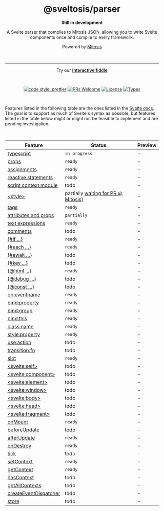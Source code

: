 <div align="center">
  <h1>@sveltosis/parser</h1>
</div>

<p align="center">
<b>
  Still in development
  </b>
</p>
<p align="center">
  A Svelte parser that compiles to Mitosis JSON, allowing you to write Svelte components once and compile to every framework. 
</p>
<p align="center">
 Powered by 
  <a href="https://github.com/BuilderIO/mitosis">Mitosis</a>
  </p>
<br>

---

<p align="center">
  <p align="center">
    Try our  <a href="https://try.sveltosis.dev/"><b>interactive fiddle</b></a>
  </p>
</p>

<br>
<p align="center">
  <a href="https://github.com/prettier/prettier"><img alt="code style: prettier" src="https://img.shields.io/badge/code_style-prettier-ff69b4.svg" /></a>
  <a href="https://github.com/BuilderIO/mitosis/pulls"><img alt="PRs Welcome" src="https://img.shields.io/badge/PRs-welcome-brightgreen.svg" /></a>
  <a href="https://github.com/BuilderIO/mitosis"><img alt="License" src="https://img.shields.io/github/license/BuilderIO/mitosis" /></a>
  <a href="https://www.npmjs.com/package/@builder.io/mitosis"><img alt="Types" src="https://img.shields.io/npm/types/@builder.io/mitosis" /></a>
  
</p>

<br>

Features listed in the following table are the ones listed in the [Svelte docs](https://svelte.dev/docs).
The goal is to support as much of Svelte's syntax as possible, but features listed in the table below might or might not be feasible to implement and are pending investigation.

<br>

<div align="center">

| Feature | Status | Preview |
| - | - | - |
| [typescript]() | `in progress` | - 
| [props](https://svelte.dev/docs#component-format-script-1-export-creates-a-component-prop) | `ready` | - 
| [assignments](https://svelte.dev/docs#component-format-script-2-assignments-are-reactive) | `ready` | -
| [reactive statements](https://svelte.dev/docs#component-format-script-3-$-marks-a-statement-as-reactive) | `ready`| -
| [script context module](https://svelte.dev/docs#component-format-script-context-module) | todo | -
| [\<style\>](https://svelte.dev/docs#component-format-style) | partially [waiting for PR @ Mitosis](https://github.com/BuilderIO/mitosis/pull/758)] | -
| [tags](https://svelte.dev/docs#template-syntax-tags) | `ready` | -
| [attributes and props](https://svelte.dev/docs#template-syntax-attributes-and-props) | `partially` | -
| [text expressions](https://svelte.dev/docs#template-syntax-text-expressions) | `ready` | -
| [comments](https://svelte.dev/docs#template-syntax-text-expressions) | todo | -
| [{#if ...}](https://svelte.dev/docs#template-syntax-if) | `ready` | - 
| [{#each ...}](https://svelte.dev/docs#template-syntax-each) | `ready`| -
| [{#await ...}](https://svelte.dev/docs#template-syntax-await) | todo| -
| [{#key ...}](https://svelte.dev/docs#template-syntax-key) | todo| -
| [{@html ...}](https://svelte.dev/docs#template-syntax-html) | `ready` | -
| [{@debug ...}](https://svelte.dev/docs#template-syntax-debug) | todo | -
| [{@const ...}](https://svelte.dev/docs#template-syntax-const) | todo | -
| [on:eventname](https://svelte.dev/docs#template-syntax-element-directives-on-eventname) | `ready` | -
 [bind:property](https://svelte.dev/docs#template-syntax-element-directives-bind-property) | `ready` | -
 [bind:group](https://svelte.dev/docs#template-syntax-element-directives-bind-group) | `ready` | -
 [bind:this](https://svelte.dev/docs#template-syntax-element-directives-bind-this) | `ready` | -
 [class:name](https://svelte.dev/docs#template-syntax-element-directives-class-name) | `ready` | -
 [style:property](https://svelte.dev/docs#template-syntax-element-directives-style-property) | `ready` | -
 | [use:action](https://svelte.dev/docs#template-syntax-element-directives-use-action) | todo | -
 | [transition:fn](https://svelte.dev/docs#template-syntax-element-directives-transition-fn) | todo | -
 | [slot](https://svelte.dev/docs#template-syntax-slot) | `ready` | -
 | [\<svelte:self>](https://svelte.dev/docs#template-syntax-svelte-self) | todo | -
 | [\<svelte:component>](https://svelte.dev/docs#template-syntax-svelte-component) | todo | -
 | [\<svelte:element>](https://svelte.dev/docs#template-syntax-svelte-element) | todo | -
 | [\<svelte:window>](https://svelte.dev/docs#template-syntax-svelte-window) | todo | -
 | [\<svelte:body>](https://svelte.dev/docs#template-syntax-svelte-body) | todo | -
 | [\<svelte:head>](https://svelte.dev/docs#template-syntax-svelte-head) | todo | -
 | [\<svelte:fragment>](https://svelte.dev/docs#template-syntax-svelte-fragment) | todo | -
| [onMount](https://svelte.dev/docs#run-time-svelte-onmount) | `ready` | -
| [beforeUpdate](https://svelte.dev/docs#run-time-svelte-beforeupdate) | todo | -
| [afterUpdate](https://svelte.dev/docs#run-time-svelte-afterupdate) | `ready` | -
| [onDestroy](https://svelte.dev/docs#run-time-svelte-ondestroy) | `ready` | -
| [tick](https://svelte.dev/docs#run-time-svelte-tick) | todo | -
| [setContext](https://svelte.dev/docs#run-time-svelte-setcontext) | `ready` | -
| [getContext](https://svelte.dev/docs#run-time-svelte-getcontext) | `ready` | -
| [hasContext](https://svelte.dev/docs#run-time-svelte-hascontext) | todo | -
| [getAllContexts](https://svelte.dev/docs#run-time-svelte-getallcontexts) | todo | -
| [createEventDispatcher](https://svelte.dev/docs#run-time-svelte-createeventdispatcher) | todo | -
| [store](https://svelte.dev/docs#run-time-svelte-store) | todo | -

</div>
